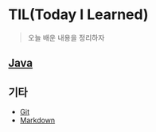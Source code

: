 # TIL(Today I Learned)

> 오늘 배운 내용을 정리하자

## [Java](./Java)

## 기타

* [Git](https://github.com/choihwan2)
* [Markdown](https://github.com/choihwan2/TIL/blob/master/Markdown.md)
